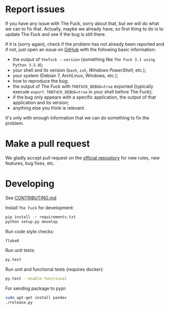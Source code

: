 # Report issues
If you have any issue with The Fuck, sorry about that, but we will do what we
can to fix that. Actually, maybe we already have, so first thing to do is to
update The Fuck and see if the bug is still there.

If it is (sorry again), check if the problem has not already been reported and
if not, just open an issue on [GitHub](https://github.com/nvbn/thefuck) with
the following basic information:
  - the output of `thefuck --version` (something like `The Fuck 3.1 using
    Python 3.5.0`);
  - your shell and its version (`bash`, `zsh`, *Windows PowerShell*, etc.);
  - your system (Debian 7, ArchLinux, Windows, etc.);
  - how to reproduce the bug;
  - the output of The Fuck with `THEFUCK_DEBUG=true` exported (typically execute
    `export THEFUCK_DEBUG=true` in your shell before The Fuck);
  - if the bug only appears with a specific application, the output of that
    application and its version;
  - anything else you think is relevant.

It's only with enough information that we can do something to fix the problem.

# Make a pull request
We gladly accept pull request on the [official
repository](https://github.com/nvbn/thefuck) for new rules, new features, bug
fixes, etc.

# Developing

See [CONTRIBUTING.md](CONTRIBUTING.md)

Install `The Fuck` for development:

```bash
pip install -r requirements.txt
python setup.py develop
```

Run code style checks:

```bash
flake8
```

Run unit tests:

```bash
py.test
```

Run unit and functional tests (requires docker):

```bash
py.test --enable-functional
```

For sending package to pypi:

```bash
sudo apt-get install pandoc
./release.py
```
